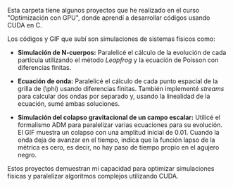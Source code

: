Esta carpeta tiene algunos proyectos que he realizado en el curso "Optimización con GPU", donde aprendí a desarrollar códigos usando CUDA en C.

Los códigos y GIF que subí son simulaciones de sistemas físicos como:

- **Simulación de N-cuerpos:** Paralelicé el cálculo de la evolución de cada partícula utilizando el método *Leapfrog* y la ecuación de Poisson con diferencias finitas.

- **Ecuación de onda:** Paralelicé el cálculo de cada punto espacial de la grilla de \(\phi\) usando diferencias finitas. También implementé *streams* para calcular dos ondas por separado y, usando la linealidad de la ecuación, sumé ambas soluciones.

- **Simulación del colapso gravitacional de un campo escalar:** Utilicé el formalismo ADM para paralelizar varias ecuaciones para su evolución. El GIF muestra un colapso con una amplitud inicial de 0.01. Cuando la onda deja de avanzar en el tiempo, indica que la función lapso de la métrica es cero, es decir, no hay paso de tiempo propio en el agujero negro.

Estos proyectos demuestran mi capacidad para optimizar simulaciones físicas y paralelizar algoritmos complejos utilizando CUDA.
